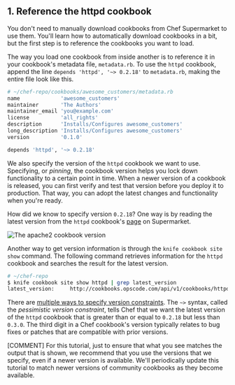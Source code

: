 ## 1. Reference the httpd cookbook

You don't need to manually download cookbooks from Chef Supermarket to use them. You'll learn how to automatically download cookbooks in a bit, but the first step is to reference the cookbooks you want to load.

The way you load one cookbook from inside another is to reference it in your cookbook's metadata file, <code class="file-path">metadata.rb</code>. To use the `httpd` cookbook, append the line `depends 'httpd', '~> 0.2.18'` to <code class="file-path">metadata.rb</code>, making the entire file look like this.

```ruby
# ~/chef-repo/cookbooks/awesome_customers/metadata.rb
name             'awesome_customers'
maintainer       'The Authors'
maintainer_email 'you@example.com'
license          'all_rights'
description      'Installs/Configures awesome_customers'
long_description 'Installs/Configures awesome_customers'
version          '0.1.0'

depends 'httpd', '~> 0.2.18'
```

We also specify the version of the `httpd` cookbook we want to use. Specifying, or _pinning_, the cookbook version helps you lock down functionality to a certain point in time. When a newer version of a cookbook is released, you can first verify and test that version before you deploy it to production. That way, you can adopt the latest changes and functionality when you're ready.

How did we know to specify version `0.2.18`? One way is by reading the latest version from the `httpd` cookbook's [page](https://supermarket.chef.io/cookbooks/httpd) on Supermarket.

![The apache2 cookbook version](misc/supermarket_httpd_version.png)

Another way to get version information is through the `knife cookbook site show` command. The following command retrieves information for the `httpd` cookbook and searches the result for the latest version.

```bash
# ~/chef-repo
$ knife cookbook site show httpd | grep latest_version
latest_version:     http://cookbooks.opscode.com/api/v1/cookbooks/httpd/versions/0.2.18
```

There are [multiple ways to specify version constraints](http://docs.chef.io/cookbook_versions.html). The `~>` syntax, called the _pessimistic version constraint_, tells Chef that we want the latest version of the `httpd` cookbook that is greater than or equal to `0.2.18` but less than `0.3.0`. The third digit in a Chef cookbook's version typically relates to bug fixes or patches that are compatible with prior versions.

[COMMENT] For this tutorial, just to ensure that what you see matches the output that is shown, we recommend that you use the versions that we specify, even if a newer version is available. We'll periodically update this tutorial to match newer versions of community cookbooks as they become available.
